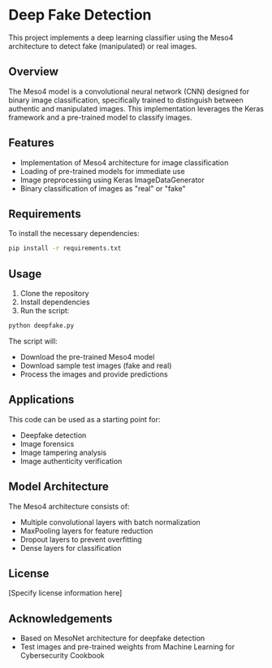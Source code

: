 # Deep Fake Detection

This project implements a deep learning classifier using the Meso4 architecture to detect fake (manipulated) or real images.

## Overview

The Meso4 model is a convolutional neural network (CNN) designed for binary image classification, specifically trained to distinguish between authentic and manipulated images. This implementation leverages the Keras framework and a pre-trained model to classify images.

## Features

- Implementation of Meso4 architecture for image classification
- Loading of pre-trained models for immediate use
- Image preprocessing using Keras ImageDataGenerator
- Binary classification of images as "real" or "fake"

## Requirements

To install the necessary dependencies:

```bash
pip install -r requirements.txt
```

## Usage

1. Clone the repository
2. Install dependencies
3. Run the script:

```bash
python deepfake.py
```

The script will:
- Download the pre-trained Meso4 model
- Download sample test images (fake and real)
- Process the images and provide predictions

## Applications

This code can be used as a starting point for:
- Deepfake detection
- Image forensics
- Image tampering analysis
- Image authenticity verification

## Model Architecture

The Meso4 architecture consists of:
- Multiple convolutional layers with batch normalization
- MaxPooling layers for feature reduction
- Dropout layers to prevent overfitting
- Dense layers for classification

## License

[Specify license information here]

## Acknowledgements

- Based on MesoNet architecture for deepfake detection
- Test images and pre-trained weights from Machine Learning for Cybersecurity Cookbook
